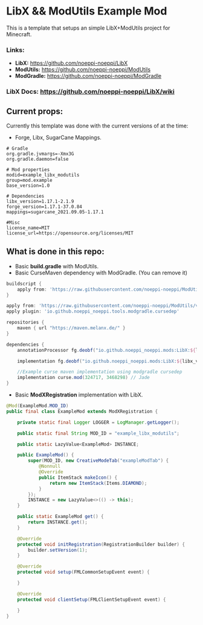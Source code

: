 
# LibX && ModUtils Example Mod

This is a template that setups an simple LibX+ModUtils project for Minecraft.

### Links:

* **LibX:** https://github.com/noeppi-noeppi/LibX
* **ModUtils:** https://github.com/noeppi-noeppi/ModUtils
* **ModGradle:** https://github.com/noeppi-noeppi/ModGradle

### LibX Docs: https://github.com/noeppi-noeppi/LibX/wiki

## Current props:

Currently this template was done with the current versions of at the time:
* Forge, Libx, SugarCane Mappings.

```properties
# Gradle
org.gradle.jvmargs=-Xmx3G
org.gradle.daemon=false

# Mod properties
modid=example_libx_modutils
group=mod.example
base_version=1.0

# Dependencies
libx_version=1.17.1-2.1.9
forge_version=1.17.1-37.0.84
mappings=sugarcane_2021.09.05-1.17.1

#Misc
license_name=MIT
license_url=https://opensource.org/licenses/MIT
```

## What is done in this repo:

* Basic __build.gradle__ with ModUtils.
* Basic CurseMaven dependency with ModGradle. (You can remove it)

```groovy
buildscript {
    apply from: 'https://raw.githubusercontent.com/noeppi-noeppi/ModUtils/v2/buildscript.gradle', to: buildscript
}

apply from: 'https://raw.githubusercontent.com/noeppi-noeppi/ModUtils/v2/mod.gradle'
apply plugin: 'io.github.noeppi_noeppi.tools.modgradle.cursedep'

repositories {
    maven { url "https://maven.melanx.de/" }
}

dependencies {
    annotationProcessor fg.deobf("io.github.noeppi_noeppi.mods:LibX:${libx_version}")

    implementation fg.deobf("io.github.noeppi_noeppi.mods:LibX:${libx_version}")

    //Example curse maven implementation using modgradle cursedep
    implementation curse.mod(324717, 3468298) // Jade
}
```

* Basic __ModXRegistration__ implementation with LibX.

```java
@Mod(ExampleMod.MOD_ID)
public final class ExampleMod extends ModXRegistration {

    private static final Logger LOGGER = LogManager.getLogger();

    public static final String MOD_ID = "example_libx_modutils";

    public static LazyValue<ExampleMod> INSTANCE;

    public ExampleMod() {
        super(MOD_ID, new CreativeModeTab("exampleModTab") {
            @Nonnull
            @Override
            public ItemStack makeIcon() {
                return new ItemStack(Items.DIAMOND);
            }
        });
        INSTANCE = new LazyValue<>(() -> this);
    }

    public static ExampleMod get() {
        return INSTANCE.get();
    }

    @Override
    protected void initRegistration(RegistrationBuilder builder) {
        builder.setVersion(1);
    }

    @Override
    protected void setup(FMLCommonSetupEvent event) {

    }

    @Override
    protected void clientSetup(FMLClientSetupEvent event) {

    }
}
```